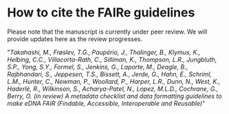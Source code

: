 # How to cite the FAIRe guidelines

Please note that the manuscript is currently under peer review. We will provide updates here as the review progresses.

"_Takahashi, M., Frøslev, T.G., Paupério, J., Thalinger, B., Klymus, K., Helbing, C.C., Villacorta-Rath, C., Silliman, K., Thompson, L.R., Jungbluth, S.P., Yong, S.Y., Formel, S., Jenkins, G., Laporte, M., Deagle, B., Rajbhandari, S., Jeppesen, T.S., Bissett, A., Jerde, G., Hahn, E., Schriml, L.M., Hunter, C., Newman, P., Woollard, P., Harper, L.R., Dunn, N., West, K., Haderlé, R., Wilkinson, S., Acharya-Patel, N., Lopez, M.L.D., Cochrane, G., Berry, O. (in review) A metadata checklist and data formatting guidelines to make eDNA FAIR (Findable, Accessible, Interoperable and Reusable)_"


